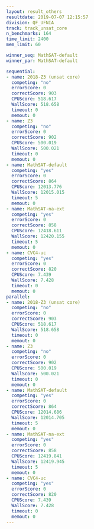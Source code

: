 ```yaml
---
layout: result_others
resultdate: 2019-07-07 12:15:57
division: QF_UFNIA
track: track_unsat_core
n_benchmarks: 164
time_limit: 2400
mem_limit: 60

winner_seq: MathSAT-default
winner_par: MathSAT-default

sequential:
- name: 2018-Z3 (unsat core)
  competing: "no"
  errorScore: 0
  correctScore: 903
  CPUScore: 518.617
  WallScore: 518.658
  timeout: 0
  memout: 0
- name: Z3
  competing: "no"
  errorScore: 0
  correctScore: 902
  CPUScore: 500.019
  WallScore: 500.021
  timeout: 0
  memout: 0
- name: MathSAT-default
  competing: "yes"
  errorScore: 0
  correctScore: 864
  CPUScore: 12013.776
  WallScore: 12015.015
  timeout: 5
  memout: 0
- name: MathSAT-na-ext
  competing: "yes"
  errorScore: 0
  correctScore: 858
  CPUScore: 12418.611
  WallScore: 12420.155
  timeout: 5
  memout: 0
- name: CVC4-uc
  competing: "yes"
  errorScore: 0
  correctScore: 820
  CPUScore: 7.439
  WallScore: 7.428
  timeout: 0
  memout: 0
parallel:
- name: 2018-Z3 (unsat core)
  competing: "no"
  errorScore: 0
  correctScore: 903
  CPUScore: 518.617
  WallScore: 518.658
  timeout: 0
  memout: 0
- name: Z3
  competing: "no"
  errorScore: 0
  correctScore: 902
  CPUScore: 500.019
  WallScore: 500.021
  timeout: 0
  memout: 0
- name: MathSAT-default
  competing: "yes"
  errorScore: 0
  correctScore: 864
  CPUScore: 12014.686
  WallScore: 12014.705
  timeout: 5
  memout: 0
- name: MathSAT-na-ext
  competing: "yes"
  errorScore: 0
  correctScore: 858
  CPUScore: 12419.841
  WallScore: 12419.945
  timeout: 5
  memout: 0
- name: CVC4-uc
  competing: "yes"
  errorScore: 0
  correctScore: 820
  CPUScore: 7.439
  WallScore: 7.428
  timeout: 0
  memout: 0
---
```

